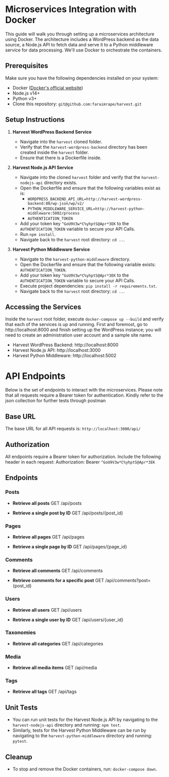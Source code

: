 # Microservices Integration with Docker

This guide will walk you through setting up a microservices architecture using Docker. The architecture includes a WordPress backend as the data source, a Node.js API to fetch data and serve it to a Python middleware service for data processing. We'll use Docker to orchestrate the containers.

## Prerequisites
Make sure you have the following dependencies installed on your system:
- Docker ([Docker's official website](https://www.docker.com/products/docker-desktop))
- Node.js v14+ 
- Python v3+
- Clone this repository: `git@github.com:faraimrape/harvest.git`

## Setup Instructions
1. **Harvest WordPress Backend Service**
   - Navigate into the `harvest` cloned folder.
   - Verify that the `harvest-wordpress-backend` directory has been created inside the `harvest` folder.
   - Ensure that there is a Dockerfile inside.

2. **Harvest Node.js API Service**
   - Navigate into the cloned `harvest` folder and verify that the `harvest-nodejs-api` directory exists.
   - Open the Dockerfile and ensure that the following variables exist as is:
     - `WORDPRESS_BACKEND_API_URL=http://harvest-wordpress-backend:80/wp-json/wp/v2/`
     - `PYTHON_MIDDLEWARE_SERVICE_URL=http://harvest-python-middleware:5002/process`
     - `AUTHENTICATION_TOKEN`
   - Add your token key `^GoU9V3w*C%yhptS@Apr*3EK` to the `AUTHENTICATION_TOKEN` variable to secure your API Calls.
   - Run `npm install`.
   - Navigate back to the `harvest` root directory: `cd ..`.

3. **Harvest Python Middleware Service**
   - Navigate to the `harvest-python-middleware` directory.
   - Open the Dockerfile and ensure that the following variable exists: `AUTHENTICATION_TOKEN`.
   - Add your token key `^GoU9V3w*C%yhptS@Apr*3EK` to the `AUTHENTICATION_TOKEN` variable to secure your API Calls.
   - Execute project dependencies: `pip install -r requirements.txt`.
   - Navigate back to the `harvest` root directory: `cd ..`.

## Accessing the Services
Inside the `harvest` root folder, execute `docker-compose up --build` and verify that each of the services is up and running. First and foremost, go to http://localhost:8000 and finish setting up the WordPress instance; you will need to create an administration user account and a sample site name. 

- Harvest WordPress Backend: http://localhost:8000
- Harvest Node.js API: http://localhost:3000
- Harvest Python Middleware: http://localhost:5002

# API Endpoints

Below is the set of endpoints to interact with the microservices. Please note that all requests require a Bearer token for authentication. Kindly refer to the json collection for further tests through postman

## Base URL

The base URL for all API requests is:
`http://localhost:3000/api/`

## Authorization

All endpoints require a Bearer token for authorization. Include the following header in each request:
Authorization: Bearer `^GoU9V3w*C%yhptS@Apr*3EK` 

## Endpoints

### Posts
- **Retrieve all posts**
GET /api/posts

- **Retrieve a single post by ID**
GET /api/posts/{post_id}

### Pages
- **Retrieve all pages**
GET /api/pages

- **Retrieve a single page by ID**
GET /api/pages/{page_id}

### Comments
- **Retrieve all comments**
GET /api/comments

- **Retrieve comments for a specific post**
GET /api/comments?post={post_id}

### Users
- **Retrieve all users**
GET /api/users

- **Retrieve a single user by ID**
GET /api/users/{user_id}

### Taxonomies
- **Retrieve all categories**
GET /api/categories

### Media
- **Retrieve all media items**
GET /api/media

### Tags
- **Retrieve all tags**
GET /api/tags

## Unit Tests
- You can run unit tests for the Harvest Node.js API by navigating to the `harvest-nodejs-api` directory and running: `npm test`.
- Similarly, tests for the Harvest Python Middleware can be run by navigating to the `harvest-python-middleware` directory and running: `pytest`.

## Cleanup
- To stop and remove the Docker containers, run: `docker-compose down`.
